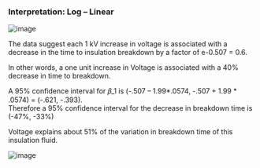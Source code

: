 ### Interpretation: Log – Linear

![image](https://user-images.githubusercontent.com/110003333/206860984-22d7dc3e-17ef-4d6a-b695-9f1378e889db.png)

The data suggest each 1 kV increase in voltage is associated with a decrease in the time to insulation breakdown by a factor of 
e-0.507  = 0.6.  

In other words, a one unit increase in Voltage is associated with a 40% decrease in time to breakdown.   

A 95% confidence interval for 𝛽_1  is (-.507 – 1.99*.0574, -.507 + 1.99 * .0574) = (-.621, -.393).    
Therefore a 95% confidence interval for the decrease in breakdown time is   (-47%, -33%)

Voltage explains about 51% of the variation in breakdown time of this insulation fluid.  

![image](https://user-images.githubusercontent.com/110003333/206860991-c512cd6b-b046-4c75-a58c-cb77e6d856ae.png)
